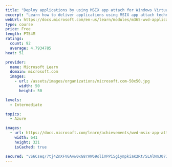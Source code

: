 ```yaml
---
title: "Deploy applications by using MSIX app attach for Windows Virtual Desktop"
excerpt: "Learn how to deliver applications using MSIX app attach technology. MSIX app attach is an application delivery technology that separates applications and their state from the operating system and assigns applications to users dynamically."
webUrl: https://docs.microsoft.com/en-us/learn/modules/m365-wvd-application-management/
type: course
price: Free
length: PT54M
ratings:
  count: 92
  average: 4.7934785
heat: 51

provider:
  name: Microsoft Learn
  domain: microsoft.com
  images:
    - url: /assets/images/organizations/microsoft.com-50x50.jpg
      width: 50
      height: 50

levels:
  - Intermediate

topics:
  - Azure

images:
  - url: https://docs.microsoft.com/learn/achievements/wvd-msix-app-attach-social.png
    width: 641
    height: 321
    isCached: true

secured: "vS6Cseq/7tj4ZnXFVGAvw0xG8rAW69oliVPPi5giympkiaK2Rt/5LAlNmJ07IRXX0/50D7JrfcpCIZxhnZd8MigAkUVdXj0H+mLkddu9PDeb7uPGJZL3beiu6I9ihEIlI6m5C/5a0Q4JBE+xcDWgQr014VDt/DetcDz563nACKwtPvqnTBv+575VWyuc2UwoI+j5O3rWKQVn0NcAJZ6IwGhdZWagDBDMF+0sDXOJ9h3vRKANXr40HpIORkv5A/XREZh3uCCwW+3nL8Igxc+ZPVKL6/UxrlBaSIAd1mdJa+3TmcPA04MUmqHipp2x7woW385yqMEAsXuFN3zmWK/PSTRcWrHQC4lBFMgx6XHVw8iMzC7DqY59dbURcFrgHW4oFnCCBSvu0hkKr9Xlr+r1KlLkqGz652pGHQwxHpGiLkg=;4qD4OXRd6EMqEoXlANM7CA=="
---
```


